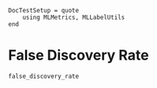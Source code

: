 ```@meta
DocTestSetup = quote
    using MLMetrics, MLLabelUtils
end
```

# False Discovery Rate

```@docs
false_discovery_rate
```
